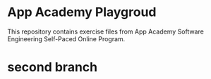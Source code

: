 # App Academy Playgroud

This repository contains exercise files from App Academy Software Engineering Self-Paced Online Program.

# second branch
